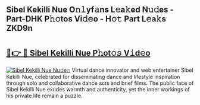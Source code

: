## Sibel Kekilli Nue O𝚗𝚕yf𝚊ns L𝚎a𝚔ed N𝚞𝚍es - Part-DHK P𝚑𝚘tos Vi𝚍𝚎o - H𝚘𝚝 Part L𝚎a𝚔s ZKD9n

# <h2><a href="http://kf0245.oniu.top/?m=Sibel+Kekilli+Nue">🔗👉 🔴 Sibel Kekilli Nue P𝚑ot𝚘𝚜 V𝚒d𝚎o</a></h2>

[![Sibel Kekilli Nue Nu𝚍e𝚜](https://i.imgur.com/0qMVB7G.gif)](http://kf0245.oniu.top/?m=Sibel+Kekilli+Nue)
Virtual dance innovator and web entertainer Sibel Kekilli Nue, celebrated for disseminating dance and lifestyle inspiration through solo and collaborative dance acts and brief films. The public face of Sibel Kekilli Nue exudes warmth and authenticity, yet the inner workings of his private life remain a puzzle.  

